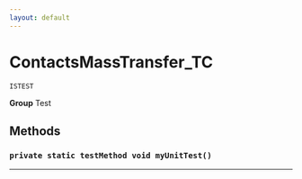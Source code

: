 ```yaml
---
layout: default
---
```

# ContactsMassTransfer_TC

`ISTEST`



**Group** Test

## Methods
### `private static testMethod void myUnitTest()`
---
